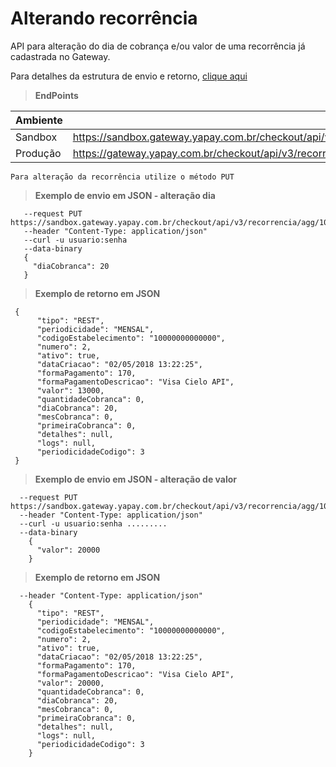 # Alterando recorrência

API para alteração do dia de cobrança e/ou valor de uma recorrência já cadastrada no Gateway.

Para detalhes da estrutura de envio e retorno, [clique aqui](tabela-recorrencia.md?id=alteracao-recorrencia)

> **EndPoints**

Ambiente | Endereço
-------- | ---------
Sandbox  |https://sandbox.gateway.yapay.com.br/checkout/api/v3/recorrencia/agg/«codigoEstabelecimento»/«numeroRecorrencia»/atualizar
Produção |https://gateway.yapay.com.br/checkout/api/v3/recorrencia/agg/«codigoEstabelecimento»/«numeroRecorrencia»/atualizar

`Para alteração da recorrência utilize o método PUT`


> **Exemplo de envio em JSON - alteração dia**

```curl
   --request PUT https://sandbox.gateway.yapay.com.br/checkout/api/v3/recorrencia/agg/10000000000000/2/atualizar
   --header "Content-Type: application/json"
   --curl -u usuario:senha
   --data-binary
   {
     "diaCobranca": 20
   }
```

> **Exemplo de retorno em JSON**

```curl
 {
      "tipo": "REST",
      "periodicidade": "MENSAL",
      "codigoEstabelecimento": "10000000000000",
      "numero": 2,
      "ativo": true,
      "dataCriacao": "02/05/2018 13:22:25",
      "formaPagamento": 170,
      "formaPagamentoDescricao": "Visa Cielo API",
      "valor": 13000,
      "quantidadeCobranca": 0,
      "diaCobranca": 20,
      "mesCobranca": 0,
      "primeiraCobranca": 0,
      "detalhes": null,
      "logs": null,
      "periodicidadeCodigo": 3
 }
```

> **Exemplo de envio em JSON - alteração de valor**

```curl
  --request PUT https://sandbox.gateway.yapay.com.br/checkout/api/v3/recorrencia/agg/10000000000000/2/atualizar
  --header "Content-Type: application/json"
  --curl -u usuario:senha .........
  --data-binary
    {
      "valor": 20000
    }
```

> **Exemplo de retorno em JSON**

```curl
  --header "Content-Type: application/json"
    {
      "tipo": "REST",
      "periodicidade": "MENSAL",
      "codigoEstabelecimento": "10000000000000",
      "numero": 2,
      "ativo": true,
      "dataCriacao": "02/05/2018 13:22:25",
      "formaPagamento": 170,
      "formaPagamentoDescricao": "Visa Cielo API",
      "valor": 20000,
      "quantidadeCobranca": 0,
      "diaCobranca": 20,
      "mesCobranca": 0,
      "primeiraCobranca": 0,
      "detalhes": null,
      "logs": null,
      "periodicidadeCodigo": 3
    }
```
